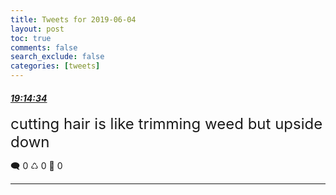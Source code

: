```yaml
---
title: Tweets for 2019-06-04
layout: post
toc: true
comments: false
search_exclude: false
categories: [tweets]
---
```



#### <a href = "https://twitter.com/deepfates/status/1136078825677213696">*19:14:34*</a>

<font size="5">cutting hair is like trimming weed but upside down</font>



🗨️ 0 ♺ 0 🤍  0   

---
    
            


